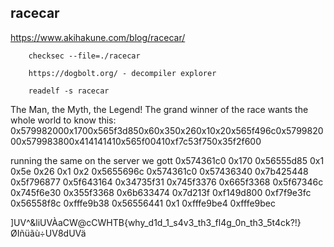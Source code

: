 ## racecar

https://www.akihakune.com/blog/racecar/

```
    checksec --file=./racecar

    https://dogbolt.org/ - decompiler explorer

    readelf -s racecar
```

The Man, the Myth, the Legend! The grand winner of the race wants the whole world to know this: 
0x579982000x1700x565f3d850x60x350x260x10x20x565f496c0x579982000x579983800x414141410x565f00410xf7c53f750x35f2f600

running the same on the server we gott
0x574361c0 0x170 0x56555d85 0x1 0x5e 0x26 0x1 0x2 0x5655696c 0x574361c0 0x57436340 0x7b425448 0x5f796877 0x5f643164 0x34735f31 0x745f3376 0x665f3368 0x5f67346c 0x745f6e30 0x355f3368 0x6b633474 0x7d213f 0xf149d800 0xf7f9e3fc 0x56558f8c 0xfffe9b38 0x56556441 0x1 0xfffe9be4 0xfffe9bec


]UV^&liUVÀaCW@cCWHTB{why_d1d_1_s4v3_th3_fl4g_0n_th3_5t4ck?!}ØIñüãù÷UV8dUVä

